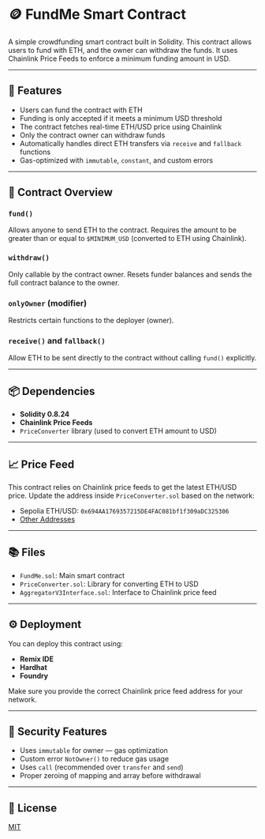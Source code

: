# 🪙 FundMe Smart Contract

A simple crowdfunding smart contract built in Solidity. This contract allows users to fund with ETH, and the owner can withdraw the funds. It uses Chainlink Price Feeds to enforce a minimum funding amount in USD.

---

## 🚀 Features

- Users can fund the contract with ETH
- Funding is only accepted if it meets a minimum USD threshold
- The contract fetches real-time ETH/USD price using Chainlink
- Only the contract owner can withdraw funds
- Automatically handles direct ETH transfers via `receive` and `fallback` functions
- Gas-optimized with `immutable`, `constant`, and custom errors

---

## 📄 Contract Overview

### `fund()`
Allows anyone to send ETH to the contract. Requires the amount to be greater than or equal to `$MINIMUM_USD` (converted to ETH using Chainlink).

### `withdraw()`
Only callable by the contract owner. Resets funder balances and sends the full contract balance to the owner.

### `onlyOwner` (modifier)
Restricts certain functions to the deployer (owner).

### `receive()` and `fallback()`
Allow ETH to be sent directly to the contract without calling `fund()` explicitly.

---

## 📦 Dependencies

- **Solidity 0.8.24**
- **Chainlink Price Feeds**
- `PriceConverter` library (used to convert ETH amount to USD)

---

## 📈 Price Feed

This contract relies on Chainlink price feeds to get the latest ETH/USD price. Update the address inside `PriceConverter.sol` based on the network:

- Sepolia ETH/USD: `0x694AA1769357215DE4FAC081bf1f309aDC325306`
- [Other Addresses](https://docs.chain.link/data-feeds/price-feeds/addresses?page=1&testnetPage=1)

---

## 📚 Files

- `FundMe.sol`: Main smart contract
- `PriceConverter.sol`: Library for converting ETH to USD
- `AggregatorV3Interface.sol`: Interface to Chainlink price feed

---

## ⚙️ Deployment

You can deploy this contract using:

- **Remix IDE**
- **Hardhat**
- **Foundry**

Make sure you provide the correct Chainlink price feed address for your network.

---

## 🔐 Security Features

- Uses `immutable` for owner — gas optimization
- Custom error `NotOwner()` to reduce gas usage
- Uses `call` (recommended over `transfer` and `send`)
- Proper zeroing of mapping and array before withdrawal

---

## 📜 License

[MIT](https://choosealicense.com/licenses/mit/)

